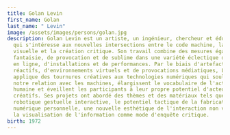 ```yaml
---
title: Golan Levin
first_name: Golan
last_name: " Levin"
image: /assets/images/persons/golan.jpg
description: Golan Levin est un artiste, un ingénieur, chercheur et éducateur
  qui s'intéresse aux nouvelles intersections entre le code machine, la culture
  visuelle et la création critique. Son travail combine des mesures égales de
  fantaisie, de provocation et de sublime dans une variété éclectique de médias
  en ligne, d'installations et de performances. Par le biais d'artefacts
  réactifs, d'environnements virtuels et de provocations médiatiques, Levin
  applique des tournures créatives aux technologies numériques qui soulignent
  notre relation avec les machines, élargissent le vocabulaire de l'action
  humaine et éveillent les participants à leur propre potentiel d'acteurs
  créatifs. Ses projets ont abordé des thèmes et des matériaux tels que la
  robotique gestuelle interactive, le potentiel tactique de la fabrication
  numérique personnelle, une nouvelle esthétique de l'interaction non verbale et
  la visualisation de l'information comme mode d'enquête critique.
birth: 1972
---
```

